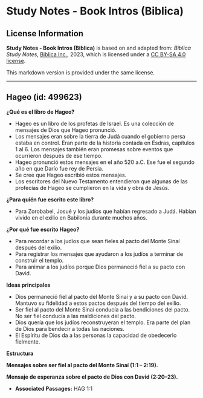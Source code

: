 # Study Notes - Book Intros (Biblica)

## License Information

**Study Notes - Book Intros (Biblica)** is based on and adapted from: _Biblica Study Notes_, [Biblica Inc.](https://www.biblica.com/), 2023, which is licensed under a [CC BY-SA 4.0 license](https://creativecommons.org/licenses/by-sa/4.0/legalcode.en).

This markdown version is provided under the same license.



--------------------------------

## Hageo (id: 499623)

**¿Qué es el libro de Hageo?**

* Hageo es un libro de los profetas de Israel. Es una colección de mensajes de Dios que Hageo pronunció.
* Los mensajes eran sobre la tierra de Judá cuando el gobierno persa estaba en control. Eran parte de la historia contada en Esdras, capítulos 1 al 6\. Los mensajes también eran promesas sobre eventos que ocurrieron después de ese tiempo.
* Hageo pronunció estos mensajes en el año 520 a.C. Ese fue el segundo año en que Darío fue rey de Persia.
* Se cree que Hageo escribió estos mensajes.
* Los escritores del Nuevo Testamento entendieron que algunas de las profecías de Hageo se cumplieron en la vida y obra de Jesús.

**¿Para quién fue escrito este libro?**

* Para Zorobabel, Josué y los judíos que habían regresado a Judá. Habían vivido en el exilio en Babilonia durante muchos años.

**¿Por qué fue** **escrito Hageo?**

* Para recordar a los judíos que sean fieles al pacto del Monte Sinaí después del exilio.
* Para registrar los mensajes que ayudaron a los judíos a terminar de construir el templo.
* Para animar a los judíos porque Dios permaneció fiel a su pacto con David.

**Ideas principales**

* Dios permaneció fiel al pacto del Monte Sinaí y a su pacto con David. Mantuvo su fidelidad a estos pactos después del tiempo del exilio.
* Ser fiel al pacto del Monte Sinaí conducía a las bendiciones del pacto. No ser fiel conducía a las maldiciones del pacto.
* Dios quería que los judíos reconstruyeran el templo. Era parte del plan de Dios para bendecir a todas las naciones.
* El Espíritu de Dios da a las personas la capacidad de obedecerlo fielmente.

**Estructura**

**Mensajes sobre ser fiel al pacto del Monte Sinaí (1:1 – 2:19\).**

**Mensaje de esperanza sobre el pacto de Dios con David (2:20–23\).**

* **Associated Passages:** HAG 1:1

